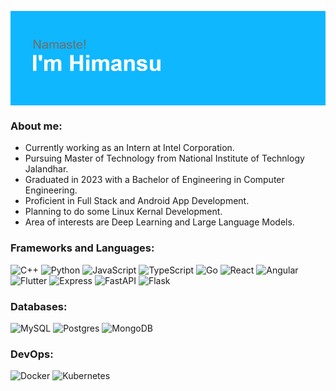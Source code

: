 <p><img align="center" src="./assets/images/header.png" alt="header" /></p>

<h3>About me:</h3>
<ul>
    <li>Currently working as an Intern at Intel Corporation.</li>
    <li>Pursuing Master of Technology from National Institute of Technlogy Jalandhar.</li>
    <li>Graduated in 2023 with a Bachelor of Engineering in Computer Engineering.</li>
    <li>Proficient in Full Stack and Android App Development.</li>
    <li>Planning to do some Linux Kernal Development.</li>
    <li>Area of interests are Deep Learning and Large Language Models.</li>
</ul>
  
<h3>Frameworks and Languages:</h3>
  
![C++](https://img.shields.io/badge/C++-649ad2?style=flat-square&logo=c%2B%2B&logoColor=white)
![Python](https://img.shields.io/badge/Python-3776AB?style=flat-square&logo=Python&logoColor=white)
![JavaScript](https://img.shields.io/badge/JavaScript-f7df1e?style=flat-square&logo=JavaScript&logoColor=white)
![TypeScript](https://img.shields.io/badge/TypeScript-007acc?style=flat-square&logo=TypeScript&logoColor=white)
![Go](https://img.shields.io/badge/Go-00ADD8?style=flat-square&logo=Go&logoColor=white)
![React](https://img.shields.io/badge/React-61dbfb?style=flat-square&logo=React&logoColor=white)
![Angular](https://img.shields.io/badge/Angular-c3002f?style=flat-square&logo=angular&logoColor=white)
![Flutter](https://img.shields.io/badge/Flutter-white?style=flat-square&logo=Flutter&logoColor=61dbfb)
![Express](https://img.shields.io/badge/Express-black?style=flat-square&logo=Express&logoColor=white)
![FastAPI](https://img.shields.io/badge/FastAPI-009485?style=flat-square&logo=fastapi&logoColor=white)
![Flask](https://img.shields.io/badge/Flask-000000?style=flat-square&logo=flask&logoColor=white)

<h3>Databases:</h3>

![MySQL](https://img.shields.io/badge/MySQL-00758f?style=flat-square&logo=mysql&logoColor=white)
![Postgres](https://img.shields.io/badge/PostgreSQL-0064a5?style=flat-square&logo=postgresql&logoColor=white)
![MongoDB](https://img.shields.io/badge/MongoDB-4DB33D?style=flat-square&logo=mongodb&logoColor=white)

<h3>DevOps:</h3>

![Docker](https://img.shields.io/badge/Docker-1d63ed?style=flat-square&logo=docker&logoColor=white)
![Kubernetes](https://img.shields.io/badge/Kubernetes-1d63ed?style=flat-square&logo=kubernetes&logoColor=white)
